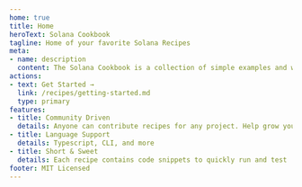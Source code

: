 ```yaml
---
home: true
title: Home
heroText: Solana Cookbook
tagline: Home of your favorite Solana Recipes
meta:
- name: description
  content: The Solana Cookbook is a collection of simple examples and walkthroughs of how to build on Solana
actions:
- text: Get Started →
  link: /recipes/getting-started.md
  type: primary
features:
- title: Community Driven
  details: Anyone can contribute recipes for any project. Help grow your project by providing better references.
- title: Language Support
  details: Typescript, CLI, and more
- title: Short & Sweet
  details: Each recipe contains code snippets to quickly run and test
footer: MIT Licensed
---
```




